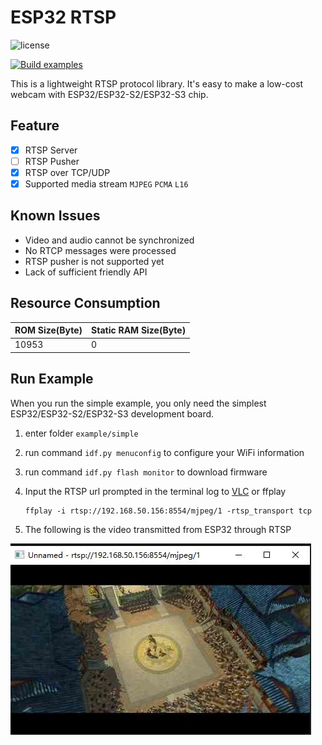# ESP32 RTSP

![license](https://img.shields.io/github/license/TDA-2030/esp32-rtsp)

[![Build examples](https://github.com/TDA-2030/esp32-rtsp/actions/workflows/build.yml/badge.svg)](https://github.com/TDA-2030/esp32-rtsp/actions/workflows/build.yml)

This is a lightweight RTSP protocol library. It's easy to make a low-cost webcam with ESP32/ESP32-S2/ESP32-S3 chip.

## Feature

- [x] RTSP Server
- [ ] RTSP Pusher
- [x] RTSP over TCP/UDP
- [x] Supported media stream `MJPEG` `PCMA` `L16`

## Known Issues
- Video and audio cannot be synchronized
- No RTCP messages were processed
- RTSP pusher is not supported yet
- Lack of sufficient friendly API

## Resource Consumption

| ROM Size(Byte) | Static RAM Size(Byte) |
| -------------- | --------------------- |
| 10953          | 0                     |



## Run Example

 When you run the simple example,  you only need the simplest ESP32/ESP32-S2/ESP32-S3 development board.

1. enter folder `example/simple`
2. run command `idf.py menuconfig` to configure your WiFi information
3. run command `idf.py flash monitor` to  download firmware
4. Input the RTSP url prompted in the terminal log to [VLC](https://www.videolan.org/vlc/) or ffplay

    ``` shell
    ffplay -i rtsp://192.168.50.156:8554/mjpeg/1 -rtsp_transport tcp
    ```

5. The following is the video transmitted from ESP32 through RTSP

![video](test/video.jpg)

